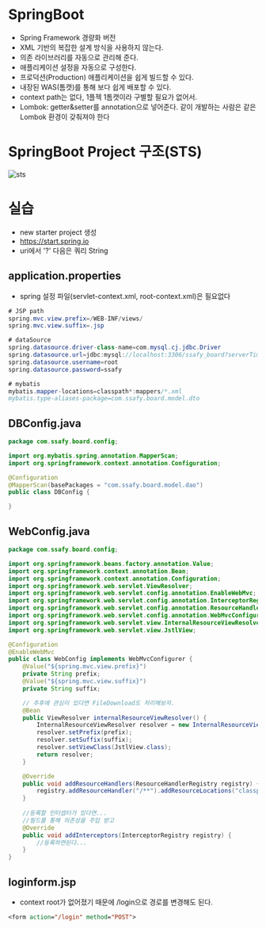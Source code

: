 # SpringBoot
- Spring Framework 경량화 버전
- XML 기반의 복잡한 설계 방식을 사용하지 않는다.
- 의존 라이브러리를 자동으로 관리해 준다.
- 애플리케이션 설정을 자동으로 구성한다.
- 프로덕션(Production) 애플리케이션을 쉽게 빌드할 수 있다.
- 내장된 WAS(톰캣)를 통해 보다 쉽게 배포할 수 있다.
- context path는 없다, 1플젝 1톰캣이라 구별할 필요가 없어서.
- Lombok: getter&setter를 annotation으로 넣어준다. 같이 개발하는 사람은 같은 Lombok 환경이 갖춰져야 한다


# SpringBoot Project 구조(STS)
![sts](https://github.com/namoo1818/TIL/assets/50236187/b537abec-8dd3-4351-b00e-b47a2c469745)


# 실습
- new starter project 생성
- https://start.spring.io
- uri에서 '?' 다음은 쿼리 String

## application.properties
- spring 설정 파일(servlet-context.xml, root-context.xml)은 필요없다
```java
# JSP path
spring.mvc.view.prefix=/WEB-INF/views/
spring.mvc.view.suffix=.jsp

# dataSource
spring.datasource.driver-class-name=com.mysql.cj.jdbc.Driver
spring.datasource.url=jdbc:mysql://localhost:3306/ssafy_board?serverTimezone=UTC
spring.datasource.username=root
spring.datasource.password=ssafy

# mybatis
mybatis.mapper-locations=classpath*:mappers/*.xml
mybatis.type-aliases-package=com.ssafy.board.model.dto
```

## DBConfig.java
```java
package com.ssafy.board.config;

import org.mybatis.spring.annotation.MapperScan;
import org.springframework.context.annotation.Configuration;

@Configuration
@MapperScan(basePackages = "com.ssafy.board.model.dao")
public class DBConfig {

}
```

## WebConfig.java
```java
package com.ssafy.board.config;

import org.springframework.beans.factory.annotation.Value;
import org.springframework.context.annotation.Bean;
import org.springframework.context.annotation.Configuration;
import org.springframework.web.servlet.ViewResolver;
import org.springframework.web.servlet.config.annotation.EnableWebMvc;
import org.springframework.web.servlet.config.annotation.InterceptorRegistry;
import org.springframework.web.servlet.config.annotation.ResourceHandlerRegistry;
import org.springframework.web.servlet.config.annotation.WebMvcConfigurer;
import org.springframework.web.servlet.view.InternalResourceViewResolver;
import org.springframework.web.servlet.view.JstlView;

@Configuration
@EnableWebMvc
public class WebConfig implements WebMvcConfigurer {
	@Value("${spring.mvc.view.prefix}")
	private String prefix;
	@Value("${spring.mvc.view.suffix}")
	private String suffix;

	// 추후에 관심이 있다면 FileDownload도 처리해보자.
	@Bean
	public ViewResolver internalResourceViewResolver() {
		InternalResourceViewResolver resolver = new InternalResourceViewResolver();
		resolver.setPrefix(prefix);
		resolver.setSuffix(suffix);
		resolver.setViewClass(JstlView.class);
		return resolver;
	}

	@Override
	public void addResourceHandlers(ResourceHandlerRegistry registry) {
		registry.addResourceHandler("/**").addResourceLocations("classpath:/static/");
	}
	
	//등록할 인터셉터가 있다면... 
	//필드를 통해 의존성을 주입 받고
	@Override
	public void addInterceptors(InterceptorRegistry registry) {
		//등록하면된다...
	}
}
```

## loginform.jsp
- context root가 없어졌기 때문에 /login으로 경로를 변경해도 된다.
```jsp
<form action="/login" method="POST">
```
